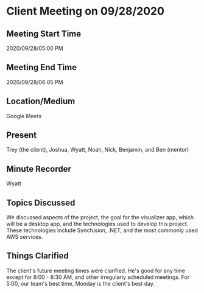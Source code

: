 # Client Meeting on 09/28/2020

## Meeting Start Time

2020/09/28/05:00 PM

## Meeting End Time

2020/09/28/06:05 PM

## Location/Medium

Google Meets

## Present

Trey (the client), Joshua, Wyatt, Noah, Nick, Benjamin, and Ben (mentor)

## Minute Recorder

Wyatt

## Topics Discussed

We discussed aspects of the project, the goal for the visualizer app, which will be a desktop app, and the technologies used to develop this project. These technologies include Syncfusion, .NET, and the most commonly used AWS services.

## Things Clarified

The client's future meeting times were clarified. He's good for any time except for 8:00 - 8:30 AM, and other irregularly scheduled meetings. For 5:00, our team's best time, Monday is the client's best day.
